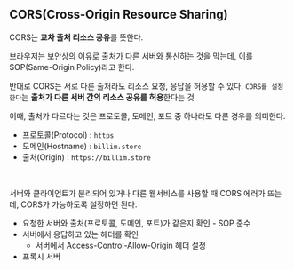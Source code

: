 ## CORS(Cross-Origin Resource Sharing)

CORS는 **교차 출처 리소스 공유**를 뜻한다.

브라우저는 보안상의 이유로 출처가 다른 서버와 통신하는 것을 막는데,
이를 SOP(Same-Origin Policy)라고 한다.

반대로 CORS는 서로 다른 출처라도 리소스 요청, 응답을 허용할 수 있다.
`CORS를 설정한다`는 **출처가 다른 서버 간의 리소스 공유를 허용**한다는 것

이때, 출처가 다르다는 것은 프로토콜, 도메인, 포트 중 하나라도 다른 경우를 의미한다.

- 프로토콜(Protocol) : `https`
- 도메인(Hostname) : `billim.store`
- 출처(Origin) : `https://billim.store`

<br/>

서버와 클라이언트가 분리되어 있거나 다른 웹서비스를 사용할 때 CORS 에러가 뜨는데, CORS가 가능하도록 설정하면 된다.

- 요청한 서버와 출처(프로토콜, 도메인, 포트)가 같은지 확인 - SOP 준수
- 서버에서 응답하고 있는 헤더를 확인
  - 서버에서 Access-Control-Allow-Origin 헤더 설정
- 프록시 서버
